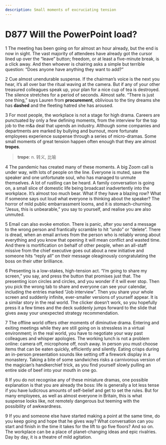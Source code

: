 ```yaml
---
description: Small moments of excruciating tension
---
```


# D877 Will the PowerPoint load?
1 The meeting has been going on for almost an hour already, but the end is now in sight. The vast majority of attendees have already got the cursor lined up over the “leave” button; freedom, or at least a five-minute break, is a click away. And then whoever is chairing asks a simple but terrible question: “Does anyone have anything they want to add?”

2 Cue almost unendurable suspense. If the chairman’s voice is the next you hear, it’s all over bar the ritual waving at the camera. But if any of your other treasured colleagues speak up, your plan for a nice cup of tea is destroyed. The silence stretches for a period of seconds. Almost safe. “There is just one thing,” says Lauren from **procurement**, oblivious to the tiny dreams she has **dashed** and the fleeting hatred she has aroused.

3 For most people, the workplace is not a stage for high drama. Careers are punctuated by only a few defining moments, from the interview for the top job to the m&a deal that upends an industry. Although some companies and departments are marked by bullying and burnout, more fortunate employees experience suspense through a series of micro-dramas. Some small moments of great tension happen often enough that they are almost **tropes**.

> **trope**: n. 转义, 比喻
 > 

4 The pandemic has created many of these moments. A big Zoom call is under way, with lots of people on the line. Everyone is muted, save the speaker and one unfortunate soul, who has managed to unmute themselves. A lot of rustling can be heard. A family conversation is going on, a small slice of domestic life being broadcast inadvertently into the workplace. It’s almost too much bear. What if they have a blazing row? What if someone says out loud what everyone is thinking about the speaker? The horror of mild public embarrassment looms, and it is stomach-churning. “Jesus, this is unbearable,” you say to yourself, and realise you are also unmuted.

5 Email can also evoke emotion. There is panic, after you send a message to the wrong person and frantically scramble to hit “undo” or “delete”. There is dread, when an email arrives from the person who is reliably wrong about everything and you know that opening it will mean conflict and wasted time. And there is mortification on behalf of other people, when an all-staff missive from the chief executive goes out about a new initiative and someone hits “reply all” on their message oleaginously congratulating the boss on their utter brilliance.

6 Presenting is a low-stakes, high-tension act. “I’m going to share my screen,” you say, and press the button that promises just that. The presenting icon circles and circles, and you wonder if it will ever stop. Then you pick the wrong tab to share and everyone can see your calendar, including the entries marked “Job interview”. Then you share your whole screen and suddenly infinite, ever-smaller versions of yourself appear. It is a similar story in the real world. The clicker doesn’t work, so you hopefully press it a few times and the deck suddenly jumps forward to the slide that gives away your unexpected strategy recommendation.

7 The offline world offers other moments of diminutive drama. Entering and exiting meetings while they are still going on is stressless in a virtual environment; in the real world, you have to negotiate your way past colleagues and whisper apologies.
The working lunch is not a problem online: camera off, microphone off, nosh away. In person you must choose items that can be eaten quickly, efficiently and silently. Eating crisps during an in-person presentation sounds like setting off a firework display in a monastery. Taking a bite of some sandwiches risks a carnivorous version of the magician’s handkerchief trick, as you find yourself slowly pulling an entire side of beef into your mouth in one go.

8 If you do not recognise any of these miniature dramas, one possible explanation is that you are already the boss: life is generally a lot less tense if you have ludicrous amounts of self-belief and get to set the rules. But for many employees, as well as almost everyone in Britain, this is what suspense looks like, not remotely dangerous but teeming with the possibility of awkwardness.

9 If you and someone else have started making a point at the same time, do you keep going and hope that he gives way? What conversation can you start and finish in the time it takes for the lift to go five floors? And so on. The workplace can be a place of planet-changing ideas and epic rivalries. Day by day, it is a theatre of mild agitation.

